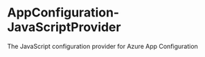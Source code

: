 # AppConfiguration-JavaScriptProvider
The JavaScript configuration provider for Azure App Configuration
